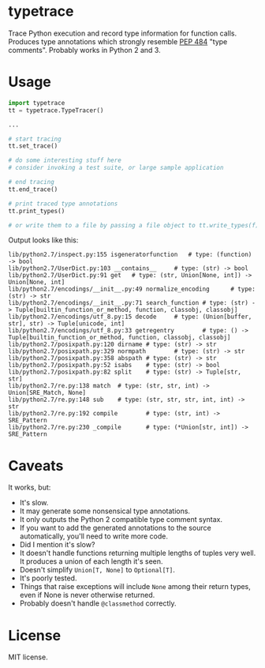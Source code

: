 # typetrace

Trace Python execution and record type information for function calls.
Produces type annotations which strongly resemble [PEP 484](https://www.python.org/dev/peps/pep-0484/) "type comments".
Probably works in Python 2 and 3.


# Usage

~~~python
import typetrace
tt = typetrace.TypeTracer()

...

# start tracing
tt.set_trace()

# do some interesting stuff here
# consider invoking a test suite, or large sample application

# end tracing
tt.end_trace()

# print traced type annotations
tt.print_types()

# or write them to a file by passing a file object to tt.write_types(f)
~~~

Output looks like this:

~~~
lib/python2.7/inspect.py:155 isgeneratorfunction   # type: (function) -> bool
lib/python2.7/UserDict.py:103 __contains__     # type: (str) -> bool
lib/python2.7/UserDict.py:91 get   # type: (str, Union[None, int]) -> Union[None, int]
lib/python2.7/encodings/__init__.py:49 normalize_encoding      # type: (str) -> str
lib/python2.7/encodings/__init__.py:71 search_function # type: (str) -> Tuple[builtin_function_or_method, function, classobj, classobj]
lib/python2.7/encodings/utf_8.py:15 decode     # type: (Union[buffer, str], str) -> Tuple[unicode, int]
lib/python2.7/encodings/utf_8.py:33 getregentry        # type: () -> Tuple[builtin_function_or_method, function, classobj, classobj]
lib/python2.7/posixpath.py:120 dirname # type: (str) -> str
lib/python2.7/posixpath.py:329 normpath        # type: (str) -> str
lib/python2.7/posixpath.py:358 abspath # type: (str) -> str
lib/python2.7/posixpath.py:52 isabs    # type: (str) -> bool
lib/python2.7/posixpath.py:82 split    # type: (str) -> Tuple[str, str]
lib/python2.7/re.py:138 match  # type: (str, str, int) -> Union[SRE_Match, None]
lib/python2.7/re.py:148 sub    # type: (str, str, str, int, int) -> str
lib/python2.7/re.py:192 compile        # type: (str, int) -> SRE_Pattern
lib/python2.7/re.py:230 _compile       # type: (*Union[str, int]) -> SRE_Pattern
~~~

# Caveats

It works, but:

* It's slow.
* It may generate some nonsensical type annotations.
* It only outputs the Python 2 compatible type comment syntax.
* If you want to add the generated annotations to the source automatically, you'll need to write more code.
* Did I mention it's slow?
* It doesn't handle functions returning multiple lengths of tuples very well. It produces a union of each length it's seen.
* Doesn't simplify `Union[T, None]` to `Optional[T]`.
* It's poorly tested.
* Things that raise exceptions will include `None` among their return types, even if None is never otherwise returned.
* Probably doesn't handle `@classmethod` correctly.

# License

MIT license.
